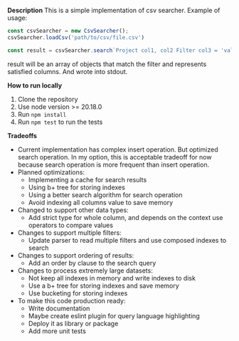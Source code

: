 **Description**
This is a simple implementation of csv searcher.
Example of usage:

```typescript
const csvSearcher = new CsvSearcher();
csvSearcher.loadCsv('path/to/csv/file.csv')

const result = csvSearcher.search`Project col1, col2 Filter col3 = 'value'`
```

result will be an array of objects that match the filter and represents satisfied columns. And wrote into stdout.

**How to run locally**

1. Clone the repository
2. Use node version >= 20.18.0
3. Run `npm install`
4. Run `npm test` to run the tests

**Tradeoffs**

- Current implementation has complex insert operation. But optimized search operation. In my option, this is acceptable
  tradeoff for now because search operation is more frequent than insert operation.
- Planned optimizations:
    - Implementing a cache for search results
    - Using b+ tree for storing indexes
    - Using a better search algorithm for search operation
    - Avoid indexing all columns value to save memory
- Changed to support other data types:
    - Add strict type for whole column, and depends on the context use operators to compare values
- Changes to support multiple filters:
    - Update parser to read multiple filters and use composed indexes to search
- Changes to support ordering of results:
    - Add an order by clause to the search query
- Changes to process extremely large datasets:
    - Not keep all indexes in memory and write indexes to disk
    - Use a b+ tree for storing indexes and save memory
    - Use bucketing for storing indexes
- To make this code production ready:
  - Write documentation
  - Maybe create eslint plugin for query language highlighting
  - Deploy it as library or package
  - Add more unit tests